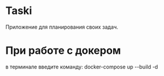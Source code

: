 # Taski
Приложение для планирования своих задач.
# При работе с докером
в терминале введите команду: docker-compose up --build -d
